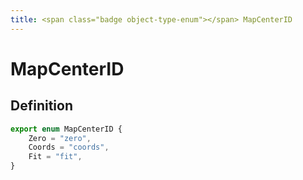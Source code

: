 ```yaml
---
title: <span class="badge object-type-enum"></span> MapCenterID
---
```

# <span class="badge object-type-enum"></span> MapCenterID

## Definition

```typescript
export enum MapCenterID {
	Zero = "zero",
	Coords = "coords",
	Fit = "fit",
}

```
